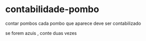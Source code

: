# contabilidade-pombo
contar pombos
cada pombo que aparece deve ser contabilizado

se forem azuis , conte duas vezes
